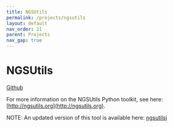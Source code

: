 ```yaml
---
title: NGSUtils
permalink: /projects/ngsutils
layout: default
nav_order: 21
parent: Projects
nav_gap: true
---
```


# NGSUtils
[Github](https://github.com/ngsutils/ngsutils)

For more information on the NGSUtils Python toolkit, see here: [http://ngsutils.org](http://ngsutils.org).

NOTE: An updated version of this tool is available here: [ngsutilsj](/ngsutilsj)


